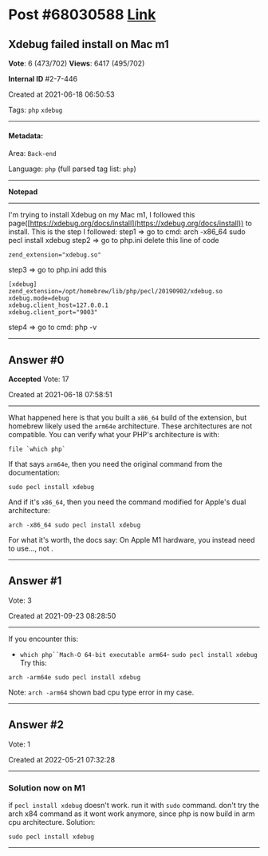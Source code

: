 
# Post \#68030588 [Link](https://stackoverflow.com/questions/68030588/)

## Xdebug failed install on Mac m1

**Vote**: 6 (473/702) **Views**: 6417 (495/702) 

**Internal ID** \#2-7-446

Created at 2021-06-18 06:50:53

Tags: `php` `xdebug`

----------

#### Metadata:

Area: `Back-end`

Language: `php` (full parsed tag list: `php`)

----------

**Notepad**


----------

I'm trying to install Xdebug on my Mac m1, I followed this page([https://xdebug.org/docs/install](https://xdebug.org/docs/install)) to install. This is the step I followed:
step1 => go to cmd: arch -x86_64 sudo pecl install xdebug
step2 => go to php.ini delete this line of code
```
zend_extension="xdebug.so"
```

step3 => go to php.ini add this
```
[xdebug]
zend_extension=/opt/homebrew/lib/php/pecl/20190902/xdebug.so
xdebug.mode=debug
xdebug.client_host=127.0.0.1
xdebug.client_port="9003"
```

step4 => go to cmd: php -v

[](https://i.stack.imgur.com/Kd87U.png)



----------
        
## Answer \#0

**Accepted** Vote: 17

Created at 2021-06-18 07:58:51

------------

What happened here is that you built a `x86_64` build of the extension, but homebrew likely used the `arm64e` architecture. These architectures are not compatible.
You can verify what your PHP's architecture is with:
```
file `which php`
```

If that says `arm64e`, then you need the original command from the documentation:
```
sudo pecl install xdebug
```

And if it's `x86_64`, then you need the command modified for Apple's dual architecture:
```
arch -x86_64 sudo pecl install xdebug
```

For what it's worth, the docs say: On Apple M1 hardware, you  instead need to use..., not .


------------
    
    
## Answer \#1

 Vote: 3

Created at 2021-09-23 08:28:50

------------

If you encounter this:
- `which php``Mach-O 64-bit executable arm64`- `sudo pecl install xdebug`
Try this:
```
arch -arm64e sudo pecl install xdebug
```

Note: `arch -arm64` shown bad cpu type error in my case.


------------
    
    
## Answer \#2

 Vote: 1

Created at 2022-05-21 07:32:28

------------


### Solution now on M1


if `pecl install xdebug` doesn't work. run it with `sudo` command.
don't try the arch x84 command as it wont work anymore, since php is now build in arm cpu architecture.
Solution:
```
sudo pecl install xdebug
```



------------
    
    